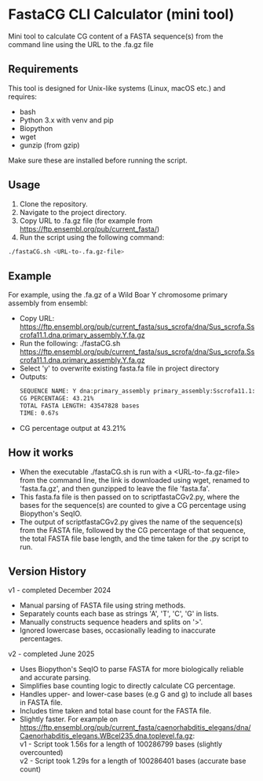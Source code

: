# FastaCG CLI Calculator (mini tool)

Mini tool to calculate CG content of a FASTA sequence(s) from the command line using the URL to the .fa.gz file

## Requirements
This tool is designed for Unix-like systems (Linux, macOS etc.) and requires:
- bash
- Python 3.x with venv and pip
- Biopython
- wget
- gunzip (from gzip)

Make sure these are installed before running the script.


## Usage
1. Clone the repository.
2. Navigate to the project directory.
3. Copy URL to .fa.gz file (for example from https://ftp.ensembl.org/pub/current_fasta/)
4. Run the script using the following command:

```bash
./fastaCG.sh <URL-to-.fa.gz-file>
```
## Example
For example, using the .fa.gz of a Wild Boar Y chromosome primary assembly from ensembl:
 - Copy URL: https://ftp.ensembl.org/pub/current_fasta/sus_scrofa/dna/Sus_scrofa.Sscrofa11.1.dna.primary_assembly.Y.fa.gz
 - Run the following: ./fastaCG.sh https://ftp.ensembl.org/pub/current_fasta/sus_scrofa/dna/Sus_scrofa.Sscrofa11.1.dna.primary_assembly.Y.fa.gz
 - Select 'y' to overwrite existing fasta.fa file in project directory
 - Outputs:
   ```bash
   SEQUENCE NAME: Y dna:primary_assembly primary_assembly:Sscrofa11.1:Y:1:43547828:1 REF:
   CG PERCENTAGE: 43.21%
   TOTAL FASTA LENGTH: 43547828 bases
   TIME: 0.67s
   ```
 - CG percentage output at 43.21%

## How it works
 - When the executable ./fastaCG.sh is run with a <URL-to-.fa.gz-file> from the command line, the link is downloaded using wget, renamed to 'fasta.fa.gz', and then gunzipped to leave the file 'fasta.fa'.
 - This fasta.fa file is then passed on to scriptfastaCGv2.py, where the bases for the sequence(s) are counted to give a CG percentage using Biopython's SeqIO.
 - The output of scriptfastaCGv2.py gives the name of the sequence(s) from the FASTA file, followed by the CG percentage of that sequence, the total FASTA file base length, and the time taken for the .py script to run.

## Version History
v1 - completed December 2024
- Manual parsing of FASTA file using string methods.
- Separately counts each base as strings 'A', 'T', 'C', 'G' in lists.
- Manually constructs sequence headers and splits on '>'.
- Ignored lowercase bases, occasionally leading to inaccurate percentages.

v2 - completed June 2025
- Uses Biopython's SeqIO to parse FASTA for more biologically reliable and accurate parsing.
- Simplifies base counting logic to directly calculate CG percentage.
- Handles upper- and lower-case bases (e.g G and g) to include all bases in FASTA file.
- Includes time taken and total base count for the FASTA file.
- Slightly faster. For example on https://ftp.ensembl.org/pub/current_fasta/caenorhabditis_elegans/dna/Caenorhabditis_elegans.WBcel235.dna.toplevel.fa.gz:  
  v1 - Script took 1.56s for a length of 100286799 bases (slightly overcounted)  
  v2 - Script took 1.29s for a length of 100286401 bases (accurate base count)
